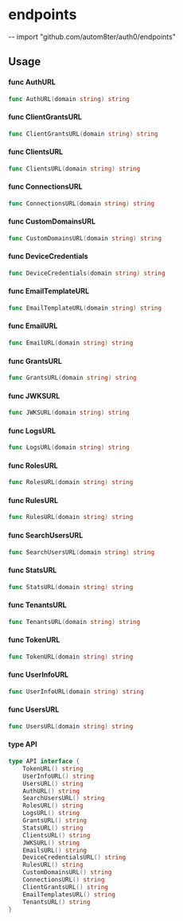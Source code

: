 # endpoints
--
    import "github.com/autom8ter/auth0/endpoints"


## Usage

#### func  AuthURL

```go
func AuthURL(domain string) string
```

#### func  ClientGrantsURL

```go
func ClientGrantsURL(domain string) string
```

#### func  ClientsURL

```go
func ClientsURL(domain string) string
```

#### func  ConnectionsURL

```go
func ConnectionsURL(domain string) string
```

#### func  CustomDomainsURL

```go
func CustomDomainsURL(domain string) string
```

#### func  DeviceCredentials

```go
func DeviceCredentials(domain string) string
```

#### func  EmailTemplateURL

```go
func EmailTemplateURL(domain string) string
```

#### func  EmailURL

```go
func EmailURL(domain string) string
```

#### func  GrantsURL

```go
func GrantsURL(domain string) string
```

#### func  JWKSURL

```go
func JWKSURL(domain string) string
```

#### func  LogsURL

```go
func LogsURL(domain string) string
```

#### func  RolesURL

```go
func RolesURL(domain string) string
```

#### func  RulesURL

```go
func RulesURL(domain string) string
```

#### func  SearchUsersURL

```go
func SearchUsersURL(domain string) string
```

#### func  StatsURL

```go
func StatsURL(domain string) string
```

#### func  TenantsURL

```go
func TenantsURL(domain string) string
```

#### func  TokenURL

```go
func TokenURL(domain string) string
```

#### func  UserInfoURL

```go
func UserInfoURL(domain string) string
```

#### func  UsersURL

```go
func UsersURL(domain string) string
```

#### type API

```go
type API interface {
	TokenURL() string
	UserInfoURL() string
	UsersURL() string
	AuthURL() string
	SearchUsersURL() string
	RolesURL() string
	LogsURL() string
	GrantsURL() string
	StatsURL() string
	ClientsURL() string
	JWKSURL() string
	EmailsURL() string
	DeviceCredentialsURL() string
	RulesURL() string
	CustomDomainsURL() string
	ConnectionsURL() string
	ClientGrantsURL() string
	EmailTemplatesURL() string
	TenantsURL() string
}
```
